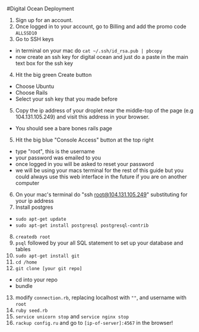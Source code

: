 #Digital Ocean Deployment

1. Sign up for an account.
2. Once logged in to your account, go to Billing and add the promo code ```ALLSSD10```
3. Go to SSH keys
  - in terminal on your mac do `cat ~/.ssh/id_rsa.pub | pbcopy`
  - now create an ssh key for digital ocean and just do a paste in the main text box for the ssh key
4. Hit the big green Create button
  * Choose Ubuntu
  * Choose Rails
  * Select your ssh key that you made before
5. Copy the ip address of your droplet near the middle-top of the page (e.g 104.131.105.249) and visit this address in your browser.
  * You should see a bare bones rails page
5. Hit the big blue "Console Access" button at the top right
  * type "root", this is the username
  * your password was emailed to you
  * once logged in you will be asked to reset your password
  * we will be using your macs terminal for the rest of this guide but you could always use this web interface in the future if you are on another computer
6. On your mac's terminal do "ssh root@104.131.105.249" substituting for your ip address
7. Install postgres
  * ```sudo apt-get update```
  * ```sudo apt-get install postgresql postgresql-contrib```
8. ```createdb root```
9. ```psql``` followed by your all SQL statement to set up your database and tables
10. ```sudo apt-get install git```
11. ```cd /home```
12. ```git clone [your git repo]```
  * cd into your repo
  * bundle
13. modify ```connection.rb```, replacing localhost with ```""```, and username with ```root```
14. ```ruby seed.rb```
15. ```service unicorn stop``` and ```service nginx stop```
16. ```rackup config.ru``` and go to ```[ip-of-server]:4567``` in the browser!
